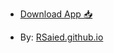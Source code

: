 * [Download App 📥](https://RSaied.github.io/JsonTool/JSON%20Tool%20%7BV0.2%7D%20By%20@SaiedCh.apk)

* By: [RSaied.github.io](http://RSaied.github.io)
